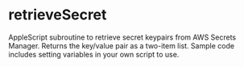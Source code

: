 # retrieveSecret

AppleScript subroutine to retrieve secret keypairs from AWS Secrets Manager. Returns the key/value pair as a two-item list. Sample code includes setting variables in your own script to use.
